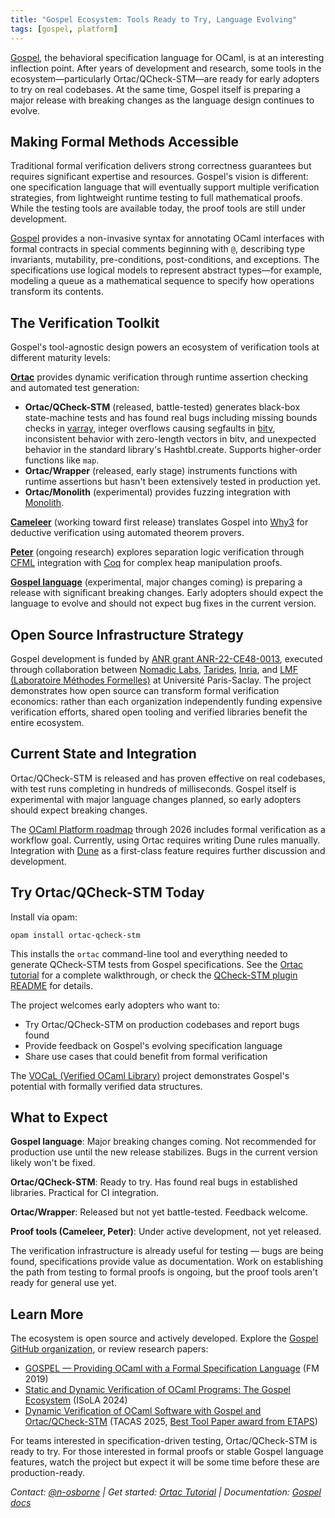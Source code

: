 ```yaml
---
title: "Gospel Ecosystem: Tools Ready to Try, Language Evolving"
tags: [gospel, platform]
---
```


[Gospel](https://github.com/ocaml-gospel/gospel), the behavioral specification language for OCaml, is at an interesting inflection point. After years of development and research, some tools in the ecosystem—particularly Ortac/QCheck-STM—are ready for early adopters to try on real codebases. At the same time, Gospel itself is preparing a major release with breaking changes as the language design continues to evolve.

## Making Formal Methods Accessible

Traditional formal verification delivers strong correctness guarantees but requires significant expertise and resources. Gospel's vision is different: one specification language that will eventually support multiple verification strategies, from lightweight runtime testing to full mathematical proofs. While the testing tools are available today, the proof tools are still under development.

[Gospel](https://ocaml-gospel.github.io/gospel/) provides a non-invasive syntax for annotating OCaml interfaces with formal contracts in special comments beginning with `@`, describing type invariants, mutability, pre-conditions, post-conditions, and exceptions. The specifications use logical models to represent abstract types—for example, modeling a queue as a mathematical sequence to specify how operations transform its contents.

## The Verification Toolkit

Gospel's tool-agnostic design powers an ecosystem of verification tools at different maturity levels:

**[Ortac](https://github.com/ocaml-gospel/ortac)** provides dynamic verification through runtime assertion checking and automated test generation:

- **Ortac/QCheck-STM** (released, battle-tested) generates black-box state-machine tests and has found real bugs including missing bounds checks in [varray](https://github.com/art-w/varray), integer overflows causing segfaults in [bitv](https://github.com/backtracking/bitv), inconsistent behavior with zero-length vectors in bitv, and unexpected behavior in the standard library's Hashtbl.create. Supports higher-order functions like `map`.
- **Ortac/Wrapper** (released, early stage) instruments functions with runtime assertions but hasn't been extensively tested in production yet.
- **Ortac/Monolith** (experimental) provides fuzzing integration with [Monolith](https://gitlab.inria.fr/fpottier/monolith).

**[Cameleer](https://github.com/ocaml-gospel/cameleer)** (working toward first release) translates Gospel into [Why3](https://why3.lri.fr/) for deductive verification using automated theorem provers.

**[Peter](https://github.com/ocaml-gospel/peter)** (ongoing research) explores separation logic verification through [CFML](https://gitlab.inria.fr/charguer/cfml) integration with [Coq](https://coq.inria.fr/) for complex heap manipulation proofs.

**[Gospel language](https://github.com/ocaml-gospel/gospel)** (experimental, major changes coming) is preparing a release with significant breaking changes. Early adopters should expect the language to evolve and should not expect bug fixes in the current version.

## Open Source Infrastructure Strategy

Gospel development is funded by [ANR grant ANR-22-CE48-0013](https://anr.fr/Project-ANR-22-CE48-0013), executed through collaboration between [Nomadic Labs](https://www.nomadic-labs.com/), [Tarides](https://tarides.com/), [Inria](https://www.inria.fr/), and [LMF (Laboratoire Méthodes Formelles)](https://lmf.cnrs.fr/) at Université Paris-Saclay. The project demonstrates how open source can transform formal verification economics: rather than each organization independently funding expensive verification efforts, shared open tooling and verified libraries benefit the entire ecosystem.

## Current State and Integration

Ortac/QCheck-STM is released and has proven effective on real codebases, with test runs completing in hundreds of milliseconds. Gospel itself is experimental with major language changes planned, so early adopters should expect breaking changes.

The [OCaml Platform roadmap](https://ocaml.org/tools/platform-roadmap#w22-formal-verification) through 2026 includes formal verification as a workflow goal. Currently, using Ortac requires writing Dune rules manually. Integration with [Dune](https://dune.build/) as a first-class feature requires further discussion and development.

## Try Ortac/QCheck-STM Today

Install via opam:
```shell
opam install ortac-qcheck-stm
```

This installs the `ortac` command-line tool and everything needed to generate QCheck-STM tests from Gospel specifications. See the [Ortac tutorial](https://tarides.com/blog/2025-09-10-dynamic-formal-verification-in-ocaml-an-ortac-qcheck-stm-tutorial/) for a complete walkthrough, or check the [QCheck-STM plugin README](https://github.com/ocaml-gospel/ortac/blob/main/plugins/qcheck-stm/README.md) for details.

The project welcomes early adopters who want to:
- Try Ortac/QCheck-STM on production codebases and report bugs found
- Provide feedback on Gospel's evolving specification language
- Share use cases that could benefit from formal verification

The [VOCaL (Verified OCaml Library)](https://github.com/vocal-project/vocal) project demonstrates Gospel's potential with formally verified data structures.

## What to Expect

**Gospel language**: Major breaking changes coming. Not recommended for production use until the new release stabilizes. Bugs in the current version likely won't be fixed.

**Ortac/QCheck-STM**: Ready to try. Has found real bugs in established libraries. Practical for CI integration.

**Ortac/Wrapper**: Released but not yet battle-tested. Feedback welcome.

**Proof tools (Cameleer, Peter)**: Under active development, not yet released.

The verification infrastructure is already useful for testing — bugs are being found, specifications provide value as documentation. Work on establishing the path from testing to formal proofs is ongoing, but the proof tools aren't ready for general use yet.

## Learn More

The ecosystem is open source and actively developed. Explore the [Gospel GitHub organization](https://github.com/ocaml-gospel), or review research papers:
- [GOSPEL — Providing OCaml with a Formal Specification Language](https://inria.hal.science/hal-02157484/file/final.pdf) (FM 2019)
- [Static and Dynamic Verification of OCaml Programs: The Gospel Ecosystem](https://arxiv.org/pdf/2407.17289) (ISoLA 2024)
- [Dynamic Verification of OCaml Software with Gospel and Ortac/QCheck-STM](https://hal.science/hal-05073121v1/document) (TACAS 2025, [Best Tool Paper award from ETAPS](https://etaps.org/awards/best-paper/))

For teams interested in specification-driven testing, Ortac/QCheck-STM is ready to try. For those interested in formal proofs or stable Gospel language features, watch the project but expect it will be some time before these are production-ready.

*Contact: [@n-osborne](mailto:nicolas.osborne@tarides.com) | Get started: [Ortac Tutorial](https://tarides.com/blog/2025-09-10-dynamic-formal-verification-in-ocaml-an-ortac-qcheck-stm-tutorial/) | Documentation: [Gospel docs](https://ocaml-gospel.github.io/gospel/)*
